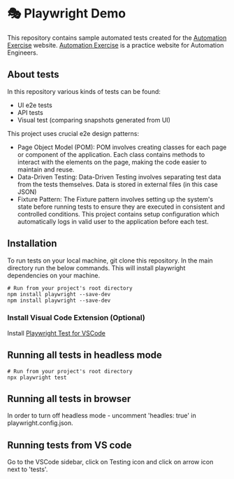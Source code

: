 # 🎭 Playwright Demo

This repository contains sample automated tests created for the [Automation Exercise](https://automationexercise.com) website.
[Automation Exercise](https://automationexercise.com) is a practice website for Automation Engineers.

## About tests
In this repository various kinds of tests can be found:
- UI e2e tests
- API tests
- Visual test (comparing snapshots generated from UI)

This project uses crucial e2e design patterns:
- Page Object Model (POM): POM involves creating classes for each page or component of the application. Each class contains methods to interact with the elements on the page, making the code easier to maintain and reuse.
- Data-Driven Testing: Data-Driven Testing involves separating test data from the tests themselves. Data is stored in external files (in this case JSON)
- Fixture Pattern: The Fixture pattern involves setting up the system's state before running tests to ensure they are executed in consistent and controlled conditions. This project contains setup configuration which automatically logs in valid user to the application before each test.

## Installation
To run tests on your local machine, git clone this repository. In the main directory run the below commands. This will install playwright dependencies on your machine.

```Shell
# Run from your project's root directory
npm install playwright --save-dev
npm install playwright --save-dev
```
### Install Visual Code Extension (Optional)
Install [Playwright Test for VSCode](https://marketplace.visualstudio.com/items?itemName=ms-playwright.playwright)

## Running all tests in headless mode
```Shell
# Run from your project's root directory
npx playwright test
```

## Running all tests in browser
In order to turn off headless mode - uncomment 'headles: true' in playwright.config.json.

## Running tests from VS code 
Go to the VSCode sidebar, click on Testing icon and click on arrow icon next to 'tests'.
